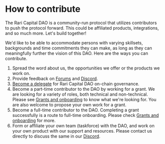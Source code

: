 # How to contribute

The Rari Capital DAO is a community-run protocol that utilizes contributors to push the protocol forward. This could be affiliated products, integrations, and so much more. Let's build together!

We'd like to be able to accommodate persons with varying skillsets, backgrounds and time commitments they can make, as long as they can meaningfully further the vision of this DAO. Here are the ways you can contribute.

1. Spread the word about us, the opportunities we offer or the products we work on.
2. Provide feedback on [Forums](https://forums.rari.capital/) and [Discord](http://discord.gg/HzUMPuT).
3. [Become a delegate](https://medium.com/tally-blog/rari-capital-is-live-on-tally-c6f22d2c92c) for Rari Capital DAO on-chain governance.
4. Become a part-time contributor to the DAO by working for a grant. We are looking for a variety of roles, both technical and non-technical. Please see [Grants and onboarding](https://info.rari.capital/grants/) to know what we're looking for. You are also welcome to propose your own work for a grant.
5. Become a full-time contributor to the DAO. Completing a grant successfully is a route to full-time onboarding. Please check [Grants and onboarding](https://info.rari.capital/grants/) for more.
6. Form or affiliate your own team (taskforce) with the DAO, and work on your own product with our support and resources. Please contact us directly to discuss the same in our [Discord](https://discord.com/invite/qzB4DRMUcM).
